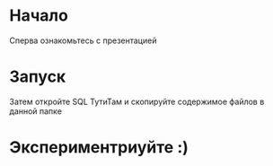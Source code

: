 # Начало
Сперва ознакомьтесь с презентацией

# Запуск
Затем откройте SQL ТутиТам и скопируйте содержимое файлов в данной папке

# Экспериментриуйте :)
